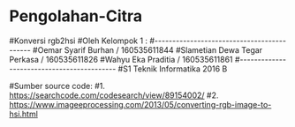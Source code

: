 # Pengolahan-Citra
#Konversi rgb2hsi
#Oleh Kelompok 1 :
#-------------------------------------------
#Oemar Syarif Burhan / 160535611844
#Slametian Dewa Tegar Perkasa / 160535611826
#Wahyu Eka Praditia / 160535611861
#-------------------------------------------
#S1 Teknik Informatika 2016 B


#Sumber source code:
#1. https://searchcode.com/codesearch/view/89154002/
#2. https://www.imageeprocessing.com/2013/05/converting-rgb-image-to-hsi.html

